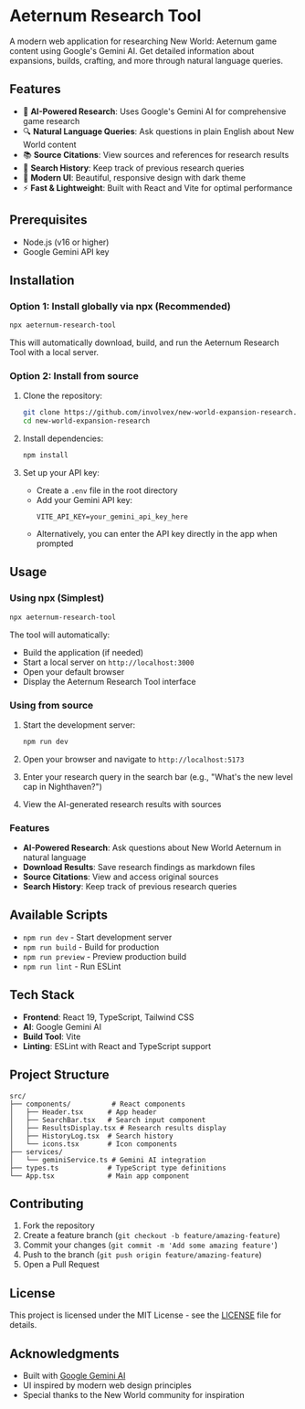 # Aeternum Research Tool

A modern web application for researching New World: Aeternum game content using Google's Gemini AI. Get detailed information about expansions, builds, crafting, and more through natural language queries.

## Features

- 🤖 **AI-Powered Research**: Uses Google's Gemini AI for comprehensive game research
- 🔍 **Natural Language Queries**: Ask questions in plain English about New World content
- 📚 **Source Citations**: View sources and references for research results
- 📜 **Search History**: Keep track of previous research queries
- 🎨 **Modern UI**: Beautiful, responsive design with dark theme
- ⚡ **Fast & Lightweight**: Built with React and Vite for optimal performance

## Prerequisites

- Node.js (v16 or higher)
- Google Gemini API key

## Installation

### Option 1: Install globally via npx (Recommended)
```bash
npx aeternum-research-tool
```
This will automatically download, build, and run the Aeternum Research Tool with a local server.

### Option 2: Install from source
1. Clone the repository:
   ```bash
   git clone https://github.com/involvex/new-world-expansion-research.git
   cd new-world-expansion-research
   ```

2. Install dependencies:
   ```bash
   npm install
   ```

3. Set up your API key:
   - Create a `.env` file in the root directory
   - Add your Gemini API key:
     ```
     VITE_API_KEY=your_gemini_api_key_here
     ```
   - Alternatively, you can enter the API key directly in the app when prompted

## Usage

### Using npx (Simplest)
```bash
npx aeternum-research-tool
```
The tool will automatically:
- Build the application (if needed)
- Start a local server on `http://localhost:3000`
- Open your default browser
- Display the Aeternum Research Tool interface

### Using from source
1. Start the development server:
   ```bash
   npm run dev
   ```

2. Open your browser and navigate to `http://localhost:5173`

3. Enter your research query in the search bar (e.g., "What's the new level cap in Nighthaven?")

4. View the AI-generated research results with sources

### Features
- **AI-Powered Research**: Ask questions about New World Aeternum in natural language
- **Download Results**: Save research findings as markdown files
- **Source Citations**: View and access original sources
- **Search History**: Keep track of previous research queries

## Available Scripts

- `npm run dev` - Start development server
- `npm run build` - Build for production
- `npm run preview` - Preview production build
- `npm run lint` - Run ESLint

## Tech Stack

- **Frontend**: React 19, TypeScript, Tailwind CSS
- **AI**: Google Gemini AI
- **Build Tool**: Vite
- **Linting**: ESLint with React and TypeScript support

## Project Structure

```
src/
├── components/          # React components
│   ├── Header.tsx      # App header
│   ├── SearchBar.tsx   # Search input component
│   ├── ResultsDisplay.tsx # Research results display
│   ├── HistoryLog.tsx  # Search history
│   └── icons.tsx       # Icon components
├── services/
│   └── geminiService.ts # Gemini AI integration
├── types.ts            # TypeScript type definitions
└── App.tsx             # Main app component
```

## Contributing

1. Fork the repository
2. Create a feature branch (`git checkout -b feature/amazing-feature`)
3. Commit your changes (`git commit -m 'Add some amazing feature'`)
4. Push to the branch (`git push origin feature/amazing-feature`)
5. Open a Pull Request

## License

This project is licensed under the MIT License - see the [LICENSE](LICENSE) file for details.

## Acknowledgments

- Built with [Google Gemini AI](https://ai.google.dev/)
- UI inspired by modern web design principles
- Special thanks to the New World community for inspiration
